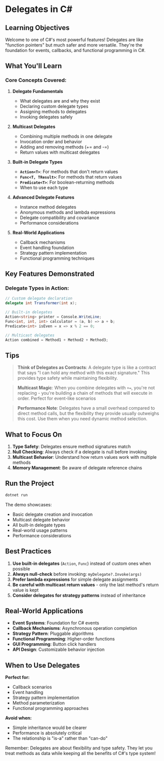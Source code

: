 # Delegates in C#

## Learning Objectives

Welcome to one of C#'s most powerful features! Delegates are like "function pointers" but much safer and more versatile. They're the foundation for events, callbacks, and functional programming in C#.

## What You'll Learn

### Core Concepts Covered:

1. **Delegate Fundamentals**
   - What delegates are and why they exist
   - Declaring custom delegate types
   - Assigning methods to delegates
   - Invoking delegates safely

2. **Multicast Delegates**
   - Combining multiple methods in one delegate
   - Invocation order and behavior
   - Adding and removing methods (+= and -=)
   - Return values with multicast delegates

3. **Built-in Delegate Types**
   - **`Action<T>`**: For methods that don't return values
   - **`Func<T, TResult>`**: For methods that return values
   - **`Predicate<T>`**: For boolean-returning methods
   - When to use each type

4. **Advanced Delegate Features**
   - Instance method delegates
   - Anonymous methods and lambda expressions
   - Delegate compatibility and covariance
   - Performance considerations

5. **Real-World Applications**
   - Callback mechanisms
   - Event handling foundation
   - Strategy pattern implementation
   - Functional programming techniques

## Key Features Demonstrated

### Delegate Types in Action:
```csharp
// Custom delegate declaration
delegate int Transformer(int x);

// Built-in delegates
Action<string> printer = Console.WriteLine;
Func<int, int, int> calculator = (a, b) => a + b;
Predicate<int> isEven = x => x % 2 == 0;

// Multicast delegates
Action combined = Method1 + Method2 + Method3;
```

## Tips

> **Think of Delegates as Contracts**: A delegate type is like a contract that says "I can hold any method with this exact signature." This provides type safety while maintaining flexibility.

> **Multicast Magic**: When you combine delegates with `+=`, you're not replacing - you're building a chain of methods that will execute in order. Perfect for event-like scenarios

> **Performance Note**: Delegates have a small overhead compared to direct method calls, but the flexibility they provide usually outweighs this cost. Use them when you need dynamic method selection.

## What to Focus On

1. **Type Safety**: Delegates ensure method signatures match
2. **Null Checking**: Always check if a delegate is null before invoking
3. **Multicast Behavior**: Understand how return values work with multiple methods
4. **Memory Management**: Be aware of delegate reference chains

## Run the Project

```bash
dotnet run
```

The demo showcases:
- Basic delegate creation and invocation
- Multicast delegate behavior
- All built-in delegate types
- Real-world usage patterns
- Performance considerations

## Best Practices

1. **Use built-in delegates** (`Action`, `Func`) instead of custom ones when possible
2. **Always null-check** before invoking: `myDelegate?.Invoke(args)`
3. **Prefer lambda expressions** for simple delegate assignments
4. **Be careful with multicast return values** - only the last method's return value is kept
5. **Consider delegates for strategy patterns** instead of inheritance

## Real-World Applications

- **Event Systems**: Foundation for C# events
- **Callback Mechanisms**: Asynchronous operation completion
- **Strategy Pattern**: Pluggable algorithms
- **Functional Programming**: Higher-order functions
- **GUI Programming**: Button click handlers
- **API Design**: Customizable behavior injection

## When to Use Delegates

**Perfect for:**
- Callback scenarios
- Event handling
- Strategy pattern implementation
- Method parameterization
- Functional programming approaches

**Avoid when:**
- Simple inheritance would be clearer
- Performance is absolutely critical
- The relationship is "is-a" rather than "can-do"

Remember: Delegates are about flexibility and type safety. They let you treat methods as data while keeping all the benefits of C#'s type system!
